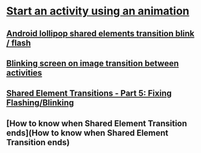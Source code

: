 # [Start an activity using an animation](https://developer.android.com/training/transitions/start-activity)
## [Android lollipop shared elements transition blink / flash](https://stackoverflow.com/questions/28567454/android-lollipop-shared-elements-transition-blink-flash)
## [Blinking screen on image transition between activities](https://stackoverflow.com/questions/28364106/blinking-screen-on-image-transition-between-activities)
## [Shared Element Transitions - Part 5: Fixing Flashing/Blinking](https://mikescamell.com/shared-element-transitions-part-5/)
## [How to know when Shared Element Transition ends](How to know when Shared Element Transition ends)
